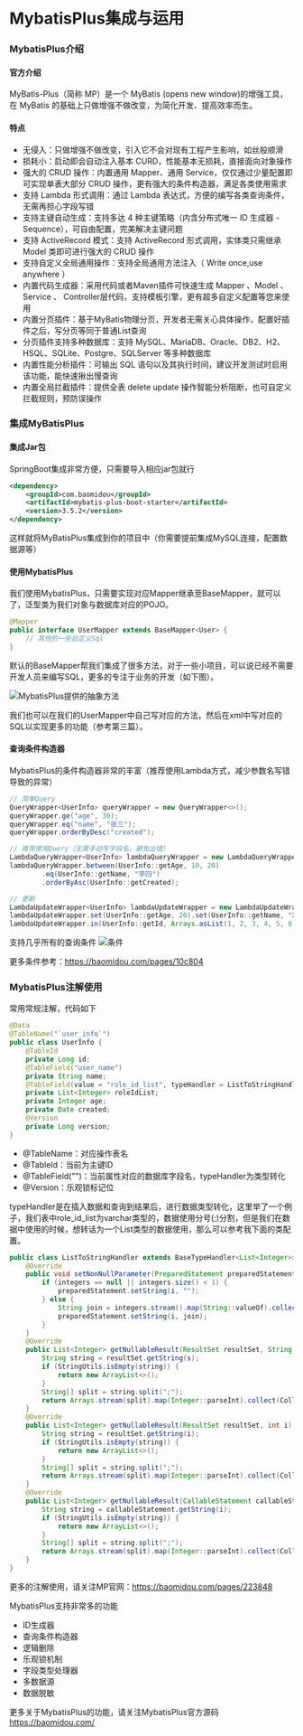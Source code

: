 # MybatisPlus集成与运用

### MybatisPlus介绍

#### 官方介绍

MyBatis-Plus（简称 MP）是一个 MyBatis (opens new window)的增强工具，在 MyBatis 的基础上只做增强不做改变，为简化开发、提高效率而生。

#### 特点

- 无侵入：只做增强不做改变，引入它不会对现有工程产生影响，如丝般顺滑
- 损耗小：启动即会自动注入基本 CURD，性能基本无损耗，直接面向对象操作
- 强大的 CRUD 操作：内置通用 Mapper、通用 Service，仅仅通过少量配置即可实现单表大部分 CRUD 操作，更有强大的条件构造器，满足各类使用需求
- 支持 Lambda 形式调用：通过 Lambda 表达式，方便的编写各类查询条件，无需再担心字段写错
- 支持主键自动生成：支持多达 4 种主键策略（内含分布式唯一 ID 生成器 - Sequence），可自由配置，完美解决主键问题
- 支持 ActiveRecord 模式：支持 ActiveRecord 形式调用，实体类只需继承 Model 类即可进行强大的 CRUD 操作
- 支持自定义全局通用操作：支持全局通用方法注入（ Write once,use anywhere ）
- 内置代码生成器：采用代码或者Maven插件可快速生成 Mapper 、Model 、Service 、 Controller层代码，支持模板引擎，更有超多自定义配置等您来使用
- 内置分页插件：基于MyBatis物理分页，开发者无需关心具体操作，配置好插件之后，写分页等同于普通List查询
- 分页插件支持多种数据库：支持 MySQL、MariaDB、Oracle、DB2、H2、HSQL、SQLite、Postgre、SQLServer 等多种数据库
- 内置性能分析插件：可输出 SQL 语句以及其执行时间，建议开发测试时启用该功能，能快速揪出慢查询
- 内置全局拦截插件：提供全表 delete  update 操作智能分析阻断，也可自定义拦截规则，预防误操作

### 集成MyBatisPlus

#### 集成Jar包

SpringBoot集成非常方便，只需要导入相应jar包就行

```xml
<dependency>
    <groupId>com.baomidou</groupId>
    <artifactId>mybatis-plus-boot-starter</artifactId>
    <version>3.5.2</version>
</dependency>
```

这样就将MyBatisPlus集成到你的项目中（你需要提前集成MySQL连接，配置数据源等）

#### 使用MybatisPlus

我们使用MybatisPlus，只需要实现对应Mapper继承至BaseMapper<T>，就可以了，泛型类为我们对象与数据库对应的POJO。

```java
@Mapper
public interface UserMapper extends BaseMapper<User> {
    // 其他的一些自定义Sql
}
```

默认的BaseMapper帮我们集成了很多方法，对于一些小项目，可以说已经不需要开发人员来编写SQL，更多的专注于业务的开发（如下图）。

![MybatisPlus提供的抽象方法](pic0006.png)

我们也可以在我们的UserMapper中自己写对应的方法，然后在xml中写对应的SQL以实现更多的功能（参考第三篇）。

#### 查询条件构造器

MybatisPlus的条件构造器非常的丰富（推荐使用Lambda方式，减少参数名写错导致的异常）

```java
// 简单Query
QueryWrapper<UserInfo> queryWrapper = new QueryWrapper<>();
queryWrapper.ge("age", 30);
queryWrapper.eq("name", "张三");
queryWrapper.orderByDesc("created");

// 推荐使用Query（无需手动写字段名，避免出错）
LambdaQueryWrapper<UserInfo> lambdaQueryWrapper = new LambdaQueryWrapper<>();
lambdaQueryWrapper.between(UserInfo::getAge, 10, 20)
        .eq(UserInfo::getName, "李四")
        .orderByAsc(UserInfo::getCreated);

// 更新
LambdaUpdateWrapper<UserInfo> lambdaUpdateWrapper = new LambdaUpdateWrapper<>();
lambdaUpdateWrapper.set(UserInfo::getAge, 20).set(UserInfo::getName, "XWLIN");
lambdaUpdateWrapper.in(UserInfo::getId, Arrays.asList(1, 2, 3, 4, 5, 6));
```

支持几乎所有的查询条件
![条件](pic0007.png)

更多条件参考：<https://baomidou.com/pages/10c804>

### MybatisPlus注解使用

常用常规注解，代码如下

```java
@Data
@TableName("`user_info`")
public class UserInfo {
    @TableId
    private Long id;
    @TableField("user_name")
    private String name;
    @TableField(value = "role_id_list", typeHandler = ListToStringHandler.class)
    private List<Integer> roleIdList;
    private Integer age;
    private Date created;
    @Version
    private Long version;
}
```

- @TableName：对应操作表名
- @TableId：当前为主键ID
- @TableField("")：当前属性对应的数据库字段名，typeHandler为类型转化
- @Version：乐观锁标记位

typeHandler是在插入数据和查询到结果后，进行数据类型转化，这里举了一个例子，我们表中role_id_list为varchar类型的，数据使用分号(;)分割，但是我们在数据中使用的时候，想转话为一个List类型的数据使用，那么可以参考我下面的类配置。

```java
public class ListToStringHandler extends BaseTypeHandler<List<Integer>> {
    @Override
    public void setNonNullParameter(PreparedStatement preparedStatement, int i, List<Integer> integers, JdbcType jdbcType) throws SQLException {
        if (integers == null || integers.size() < 1) {
            preparedStatement.setString(i, "");
        } else {
            String join = integers.stream().map(String::valueOf).collect(Collectors.joining(";"));
            preparedStatement.setString(i, join);
        }
    }
    @Override
    public List<Integer> getNullableResult(ResultSet resultSet, String s) throws SQLException {
        String string = resultSet.getString(s);
        if (StringUtils.isEmpty(string)) {
            return new ArrayList<>();
        }
        String[] split = string.split(";");
        return Arrays.stream(split).map(Integer::parseInt).collect(Collectors.toList());
    }
    @Override
    public List<Integer> getNullableResult(ResultSet resultSet, int i) throws SQLException {
        String string = resultSet.getString(i);
        if (StringUtils.isEmpty(string)) {
            return new ArrayList<>();
        }
        String[] split = string.split(";");
        return Arrays.stream(split).map(Integer::parseInt).collect(Collectors.toList());
    }
    @Override
    public List<Integer> getNullableResult(CallableStatement callableStatement, int i) throws SQLException {
        String string = callableStatement.getString(i);
        if (StringUtils.isEmpty(string)) {
            return new ArrayList<>();
        }
        String[] split = string.split(";");
        return Arrays.stream(split).map(Integer::parseInt).collect(Collectors.toList());
    }
}
```

更多的注解使用，请关注MP官网：<https://baomidou.com/pages/223848>

MybatisPlus支持非常多的功能

- ID生成器
- 查询条件构造器
- 逻辑删除
- 乐观锁机制
- 字段类型处理器
- 多数据源
- 数据脱敏
  
更多关于MybatisPlus的功能，请关注MybatisPlus官方源码
<https://baomidou.com/>